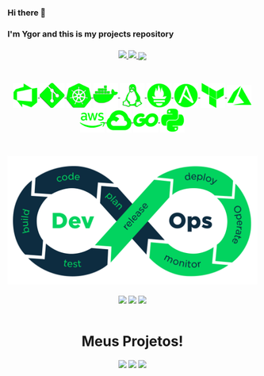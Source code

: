 ### Hi there 👋
### I'm Ygor and this is my projects repository

###

<div align="center">
  <a href="https://github.com/ynocce">
  <img height="180em" src="https://github-readme-stats.vercel.app/api?username=ynocce&show_icons=true&theme=transparent&include_all_commits=true&count_private=true&border_color=007a00&title_color=007a00&text_color=ffffff&icon_color=007a00&locale=pt-br&rank_icon=github&show=prs_merged,prs_merged_percentage&hide=issues,contribs"/>
  <img height="180em" src="https://github-readme-stats.vercel.app/api/top-langs/?username=ynocce&layout=compact&langs_count=16&theme=github-dark&border_color=007a00&text_color=ffffff&title_color=007a00&locale=pt-br"/>
  <img width=55% align="center"  src="https://github-readme-streak-stats.herokuapp.com?user=ynocce&theme=github-dark&date_format=j%20M%5B%20Y%5D&mode=weekly&border=007a00&ring=007a00&locale=pt_BR&fire=AD3A15"/>
</div>

##

<div align="center" style="display: inline_block"><br>
    <img align="center" alt="AzDevOps" width="50" src=imagens_tecnologias/AzDevOps.png>
    <img align="center" alt="git" width="50" src=imagens_tecnologias/Git.png>
    <img align="center" alt="kubernets" width="50" src=imagens_tecnologias/kubernetes.png>
    <img align="center" alt="docker" width="50" src=imagens_tecnologias/docker1.png>
    <img align="center" alt="linux" width="50" src=imagens_tecnologias/linux.png>
    <img align="center" alt="prometheus" width="50" src=imagens_tecnologias/prometheus.png>
    <img align="center" alt="ansible" width="50" src=imagens_tecnologias/ansible.png>
    <img align="center" alt="terraform" width="50" src=imagens_tecnologias/terraform.png>
    <img align="center" alt="azure" width="50" src=imagens_tecnologias/azure.png>
    <img align="center" alt="aws" width="50" src=imagens_tecnologias/aws1.png>
    <img align="center" alt="gcp" width="50" src=imagens_tecnologias/GCP.png>
    <img align="center" alt="golang" width="50" src=imagens_tecnologias/golang.png>
    <img align="center" alt="python" width="50" src=imagens_tecnologias/python.png>
</div>

##

<div align="center" style="display: inline_block"><br>
    <img align="center" alt="AzDevOps" width="650" src=imagens_tecnologias/devops-process.png>
</div>

###

<div align="center" style="display: inline_block">
  <a href = "mailto:ygorleonardo59@gmail.com"><img src="https://img.shields.io/badge/Gmail-D14836?style=for-the-badge&logo=gmail&logoColor=white" target="_blank"></a>
  <a href="https://www.linkedin.com/in/ygornocce/" target="_blank"><img src="https://img.shields.io/badge/-LinkedIn-%230077B5?style=for-the-badge&logo=linkedin&logoColor=white" target="_blank"></a>  
  <a href = "mailto:ygorleonardo59@outlook.com"><img width= "150" src="https://img.shields.io/badge/Microsoft_Outlook-0078D4?" target="_blank"></a>
</div>

<div align="center" style="display: inline_block"><br>
    <h1>Meus Projetos!</h1>
    <a href = "https://github.com/ynocce/portfolio-CI-CD"><img align="center" src="https://github-readme-stats.vercel.app/api/pin/?username=ynocce&repo=portfolio-CI-CD&theme=dark&description_lines_count=2&border_color=007a00&text_color=ffffff"/></a>
    <a href = "https://github.com/ynocce/Az-DevOps-Projeto-1"><img align="center" src="https://github-readme-stats.vercel.app/api/pin/?username=ynocce&repo=Az-DevOps-Projeto-1&theme=dark&description_lines_count=2&border_color=007a00&text_color=ffffff"/></a>
    <a href = "https://github.com/ynocce/Az-DevOps-Projeto-2"><img align="center" src="https://github-readme-stats.vercel.app/api/pin/?username=ynocce&repo=Az-DevOps-Projeto-2&theme=dark&description_lines_count=2&border_color=007a00&text_color=ffffff"/></a>
</div>

#
